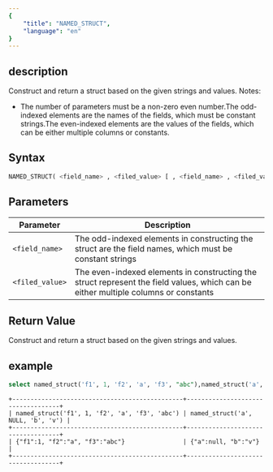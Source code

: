 ```yaml
---
{
    "title": "NAMED_STRUCT",
    "language": "en"
}
---
```


<!-- 
Licensed to the Apache Software Foundation (ASF) under one
or more contributor license agreements.  See the NOTICE file
distributed with this work for additional information
regarding copyright ownership.  The ASF licenses this file
to you under the Apache License, Version 2.0 (the
"License"); you may not use this file except in compliance
with the License.  You may obtain a copy of the License at
  http://www.apache.org/licenses/LICENSE-2.0
Unless required by applicable law or agreed to in writing,
software distributed under the License is distributed on an
"AS IS" BASIS, WITHOUT WARRANTIES OR CONDITIONS OF ANY
KIND, either express or implied.  See the License for the
specific language governing permissions and limitations
under the License.
-->

## description

Construct and return a struct based on the given strings and values. Notes:

- The number of parameters must be a non-zero even number.The odd-indexed elements are the names of the fields, which must be constant strings.The even-indexed elements are the values of the fields, which can be either multiple columns or constants.

## Syntax

```sql
NAMED_STRUCT( <field_name> , <filed_value> [ , <field_name> , <filed_value> ... ] )
```

## Parameters

| Parameter | Description |
| -- | -- |
| `<field_name>` | The odd-indexed elements in constructing the struct are the field names, which must be constant strings |
| `<filed_value>` | The even-indexed elements in constructing the struct represent the field values, which can be either multiple columns or constants |

## Return Value

Construct and return a struct based on the given strings and values.

## example

```sql
select named_struct('f1', 1, 'f2', 'a', 'f3', "abc"),named_struct('a', null, 'b', "v");
```

```text
+-----------------------------------------------+-----------------------------------+
| named_struct('f1', 1, 'f2', 'a', 'f3', 'abc') | named_struct('a', NULL, 'b', 'v') |
+-----------------------------------------------+-----------------------------------+
| {"f1":1, "f2":"a", "f3":"abc"}                | {"a":null, "b":"v"}               |
+-----------------------------------------------+-----------------------------------+
```
